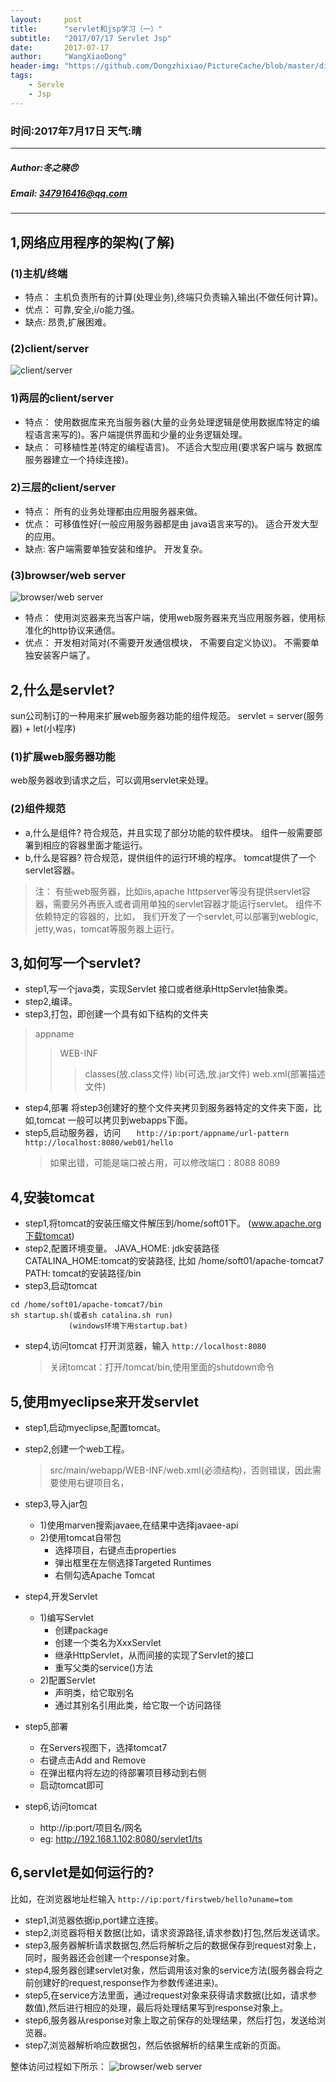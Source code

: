 ```yaml
---
layout:     post
title:      "servlet和jsp学习（一）"
subtitle:   "2017/07/17 Servlet Jsp"
date:       2017-07-17
author:     "WangXiaoDong"
header-img: "https://github.com/Dongzhixiao/PictureCache/blob/master/diaryPic/20170717.jpg?raw=true"
tags:
    - Servle
    - Jsp
---
```


### 时间:2017年7月17日 天气:晴
-----
#####   Author:冬之晓:angry:
#####   Email: 347916416@qq.com
----------

## 1,网络应用程序的架构(了解)

### (1)主机/终端
- 特点：
	主机负责所有的计算(处理业务),终端只负责输入输出(不做任何计算)。
- 优点：
	可靠,安全,i/o能力强。
- 缺点:
	昂贵,扩展困难。

### (2)client/server
![client/server](https://github.com/Dongzhixiao/PictureCache/blob/master/diaryPic/cs.jpg?raw=true "client/server图像")

### 1)两层的client/server
- 特点：
	使用数据库来充当服务器(大量的业务处理逻辑是使用数据库特定的编程语言来写的)。客户端提供界面和少量的业务逻辑处理。
- 缺点：
	可移植性差(特定的编程语言)。
	不适合大型应用(要求客户端与
	数据库服务器建立一个持续连接)。

### 2)三层的client/server
- 特点：
	所有的业务处理都由应用服务器来做。
- 优点：
	可移值性好(一般应用服务器都是由
	java语言来写的)。
	适合开发大型的应用。
- 缺点:
	客户端需要单独安装和维护。
	开发复杂。

### (3)browser/web server
![browser/web server](https://github.com/Dongzhixiao/PictureCache/blob/master/diaryPic/bs.jpg?raw=true "browser/web server图像")

- 特点：
	使用浏览器来充当客户端，使用web服务器来充当应用服务器，使用标准化的http协议来通信。
- 优点：
	开发相对简对(不需要开发通信模块，
	不需要自定义协议)。
	不需要单独安装客户端了。

## 2,什么是servlet?
sun公司制订的一种用来扩展web服务器功能的组件规范。
servlet = server(服务器) + let(小程序)

### (1)扩展web服务器功能		
web服务器收到请求之后，可以调用servlet来处理。

### (2)组件规范
- a,什么是组件?
	符合规范，并且实现了部分功能的软件模块。
	组件一般需要部署到相应的容器里面才能运行。
- b,什么是容器?
	符合规范，提供组件的运行环境的程序。
	tomcat提供了一个servlet容器。
>注：
	有些web服务器，比如iis,apache httpserver等没有提供servlet容器，需要另外再嵌入或者调用单独的servlet容器才能运行servlet。
	组件不依赖特定的容器的，比如，
	我们开发了一个servlet,可以部署到weblogic, jetty,was，tomcat等服务器上运行。

## 3,如何写一个servlet?
- step1,写一个java类，实现Servlet
	接口或者继承HttpServlet抽象类。
- step2,编译。
- step3,打包，即创建一个具有如下结构的文件夹
>appname
>>WEB-INF
>>>classes(放.class文件)
lib(可选,放.jar文件)
web.xml(部署描述文件)

- step4,部署
		将step3创建好的整个文件夹拷贝到服务器特定的文件夹下面，比如,tomcat
		一般可以拷贝到webapps下面。
- step5,启动服务器，访问
	`	http://ip:port/appname/url-pattern`
	`	http://localhost:8080/web01/hello`
    > 如果出错，可能是端口被占用，可以修改端口：8088 8089	
    
## 4,安装tomcat
- step1,将tomcat的安装压缩文件解压到/home/soft01下。
	(www.apache.org下载tomcat)
- step2,配置环境变量。
		JAVA_HOME: jdk安装路径
		CATALINA_HOME:tomcat的安装路径,
		比如 /home/soft01/apache-tomcat7
		PATH: tomcat的安装路径/bin
- step3,启动tomcat
```
cd /home/soft01/apache-tomcat7/bin
sh startup.sh(或者sh catalina.sh run)
 	  	     (windows环境下用startup.bat)
```
- step4,访问tomcat
	打开浏览器，输入
	`http://localhost:8080`
    >关闭tomcat：打开/tomcat/bin,使用里面的shutdown命令
## 5,使用myeclipse来开发servlet
- step1,启动myeclipse,配置tomcat。
- step2,创建一个web工程。
    >src/main/webapp/WEB-INF/web.xml(必须结构)，否则错误，因此需要使用右键项目名，

- step3,导入jar包
	- 1)使用marven搜索javaee,在结果中选择javaee-api
	- 2)使用tomcat自带包
	    - 选择项目，右键点击properties		
	    - 弹出框里在左侧选择Targeted Runtimes
	    - 右侧勾选Apache Tomcat			
- step4,开发Servlet
	- 1)编写Servlet
	    - 创建package
	    - 创建一个类名为XxxServlet
	    - 继承HttpServlet，从而间接的实现了Servlet的接口
	    - 重写父类的service()方法
    - 2)配置Servlet
	    - 声明类，给它取别名
	    - 通过其别名引用此类，给它取一个访问路径
- step5,部署
    - 在Servers视图下，选择tomcat7
    - 右键点击Add and Remove
    - 在弹出框内将左边的待部署项目移动到右侧
    - 启动tomcat即可
- step6,访问tomcat
    - http://ip:port/项目名/网名
    - eg: http://192.168.1.102:8080/servlet1/ts
   
## 6,servlet是如何运行的?
比如，在浏览器地址栏输入
`http://ip:port/firstweb/hello?uname=tom`

- step1,浏览器依据ip,port建立连接。
- step2,浏览器将相关数据(比如，请求资源路径,请求参数)打包,然后发送请求。
- step3,服务器解析请求数据包,然后将解析之后的数据保存到request对象上，同时，服务器还会创建一个response对象。
- step4,服务器创建servlet对象，然后调用该对象的service方法(服务器会将之前创建好的request,response作为参数传递进来)。
- step5,在service方法里面，通过request对象来获得请求数据(比如，请求参数值),然后进行相应的处理，最后将处理结果写到response对象上。
- step6,服务器从response对象上取之前保存的处理结果，然后打包，发送给浏览器。
- step7,浏览器解析响应数据包，然后依据解析的结果生成新的页面。

 整体访问过程如下所示：
![browser/web server](https://github.com/Dongzhixiao/PictureCache/blob/master/diaryPic/servlet.jpg?raw=true "browser/web server图像")
